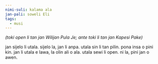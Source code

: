 ```yaml
---
nimi-suli: kalama ala
jan-pali: soweli Eli
tags:
  - musi
---
```

*(toki open li tan jan Wilijan Pula Je; ante toki li tan jan Kapesi Pake)*

jan sijelo li utala. 
sijelo la, jan li anpa. 
utala sin li tan pilin. 
pona insa o pini kin. 
jan li utala e lawa, 
la olin ali o ala. 
utala sewi li open.
ni la, pini jan o awen.
